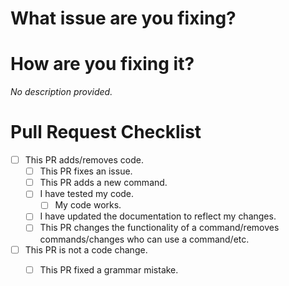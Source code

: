 # What issue are you fixing?
<!Please provide the issue number in short hand syntax (#issue_number). If you aren't fixing an issue, you can delete this portion. You just need the checklist :)> 
# How are you fixing it?
*No description provided.*

# Pull Request Checklist
<!Please fill this out. (PR stands for Pull Request)>
- [ ] This PR adds/removes code.
  -  [ ] This PR fixes an issue.
  -   [ ] This PR adds a new command.
  -   [ ] I have tested my code.
      -  [ ] My code works.
  - [ ] I have updated the documentation to reflect my changes.
  - [ ] This PR changes the functionality of a command/removes commands/changes who can use a command/etc.
- [ ] This PR is not a code change.
  - [ ] This PR fixed a grammar mistake.
  
